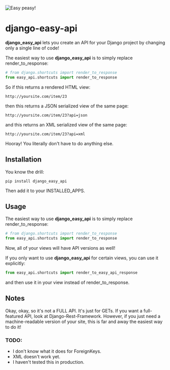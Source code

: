 ![Easy peasy!](http://i.imgur.com/LQujlwt.png)

django-easy-api
===============

**django_easy_api** lets you create an API for your Django project by changing only a single line of code! 

The easiest way to use **django_easy_api** is to simply replace render_to_response:

```python
# from django.shortcuts import render_to_response
from easy_api.shortcuts import render_to_response 
```

So if this returns a rendered HTML view:

    http://yoursite.com/item/23

then this returns a JSON serialized view of the same page:

    http://yoursite.com/item/23?api=json

and this returns an XML serialized view of the same page:

    http://yoursite.com/item/23?api=xml

Hooray! You literally don't have to do anything else.

## Installation

You know the drill:

    pip install django_easy_api

Then add it to your INSTALLED_APPS.

## Usage

The easiest way to use **django_easy_api** is to simply replace render_to_response:

```python
# from django.shortcuts import render_to_response
from easy_api.shortcuts import render_to_response 
```

Now, all of your views will have API versions as well!

If you only want to use **django_easy_api** for certain views, you can use it explicitly:

```python
from easy_api.shortcuts import render_to_easy_api_response
```
and then use it in your view instead of render_to_response.

## Notes

Okay, okay, so it's not a FULL API. It's just for GETs. If you want a full-featured API, look at Django-Rest-Framework. However, if you just need a machine-readable version of your site, this is far and away the easiest way to do it!

### TODO:

* I don't know what it does for ForeignKeys.
* XML doesn't work yet.
* I haven't tested this in production.

